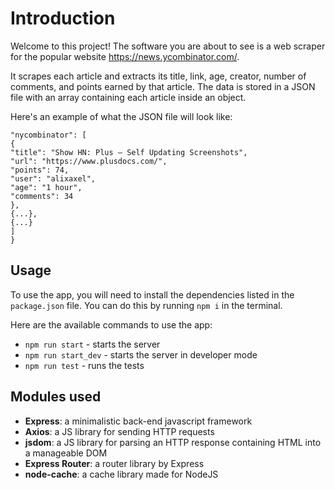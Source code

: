 # Introduction

Welcome to this project! The software you are about to see is a web scraper for the popular website https://news.ycombinator.com/. 

It scrapes each article and extracts its title, link, age, creator, number of comments, and points earned by that article. The data is stored in a JSON file with an array containing each article inside an object.

Here's an example of what the JSON file will look like:

```{
"nycombinator": [
{
"title": "Show HN: Plus – Self Updating Screenshots",
"url": "https://www.plusdocs.com/",
"points": 74,
"user": "alixaxel",
"age": "1 hour",
"comments": 34
},
{...},
{...}
]
}
```

## Usage

To use the app, you will need to install the dependencies listed in the `package.json` file. You can do this by running `npm i` in the terminal. 

Here are the available commands to use the app:
- `npm run start` - starts the server
- `npm run start_dev` - starts the server in developer mode
- `npm run test` - runs the tests

## Modules used
- **Express**: a minimalistic back-end javascript framework
- **Axios**: a JS library for sending HTTP requests
- **jsdom**: a JS library for parsing an HTTP response containing HTML into a manageable DOM
- **Express Router**: a router library by Express
- **node-cache**: a cache library made for NodeJS